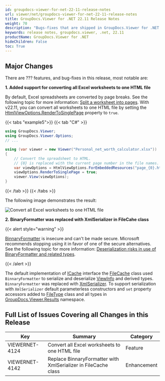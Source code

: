 ```yaml
---
id: groupdocs-viewer-for-net-22-11-release-notes
url: viewer/net/groupdocs-viewer-for-net-22-11-release-notes
title: GroupDocs.Viewer for .NET 22.11 Release Notes
weight: 70
description: "Bugs-fixes that are shipped in GroupDocs.Viewer for .NET 22.11"
keywords: release notes, groupdocs.viewer, .net, 22.11
productName: GroupDocs.Viewer for .NET
hideChildren: False
toc: True
---
```


## Major Changes

There are ??? features, and bug-fixes in this release, most notable are:

**1. Added support for converting all Excel worksheets to one HTML file**

By default, Excel spreadsheets are converted by page breaks. See the following topic for more information: [Split a worksheet into pages](/viewer/net/split-worksheet-into-pages/). With v22.11, you can convert all worksheets to one HTML file by setting the [HtmlViewOptions.RenderToSinglePage](https://reference.groupdocs.com/viewer/net/groupdocs.viewer.options/htmlviewoptions/rendertosinglepage/) property to `true`.

{{< tabs "example5">}}
{{< tab "C#" >}}
```cs
using GroupDocs.Viewer;
using GroupDocs.Viewer.Options;
// ...

using (var viewer = new Viewer("Personal_net_worth_calculator.xlsx"))
{
    // Convert the spreadsheet to HTML.
    // {0} is replaced with the current page number in the file names.
    var viewOptions = HtmlViewOptions.ForEmbeddedResources("page_{0}.html");
    viewOptions.RenderToSinglePage = true;
    viewer.View(viewOptions);
}
```
{{< /tab >}}
{{< /tabs >}}

The following image demonstrates the result:

![Convert all Excel worksheets to one HTML file](/viewer/net/images/rendering-basics/render-spreadsheets/convert-all-excel-worksheets-to-html.png)

**2. BinaryFormatter was replaced with XmlSerializer in FileCahe class**

{{< alert style="warning" >}}

[BinnaryFormatter](https://learn.microsoft.com/en-us/dotnet/api/system.runtime.serialization.formatters.binary.binaryformatter) is insecure and can't be made secure. Microsoft recommends stopping using it in favor of one of the secure alternatives. See the following topic for more information: [Deserialization risks in use of BinaryFormatter and related types](https://learn.microsoft.com/en-us/dotnet/standard/serialization/binaryformatter-security-guide). 

{{< /alert >}}

The default implementation of [ICache](https://reference.groupdocs.com/viewer/net/groupdocs.viewer.caching/icache/) interface the [FileCache](https://reference.groupdocs.com/viewer/net/groupdocs.viewer.caching/filecache/) class used `BinnaryFormatter` to serialize and deserialize [ViewInfo](https://reference.groupdocs.com/viewer/net/groupdocs.viewer.results/viewinfo/) and derived types. `BinnaryFormatter` was replaced with [XmlSerializer](https://learn.microsoft.com/en-us/dotnet/api/system.xml.serialization.xmlserializer). To support serialization with `XmlSerializer` default parameterless constructors and `set` property accessors added to [FileType](https://reference.groupdocs.com/viewer/net/groupdocs.viewer/filetype/) class and all types in [GroupDocs.Viewer.Results](https://reference.groupdocs.com/viewer/net/groupdocs.viewer.results/) namespace.


## Full List of Issues Covering all Changes in this Release

| Key | Summary | Category |
| --- | --- | --- |
|VIEWERNET-4124|Convert all Excel worksheets to one HTML file|Feature|
|VIEWERNET-4142|Replace BinnaryFormatter with XmlSerializer in FileCache class|Enhancement|


